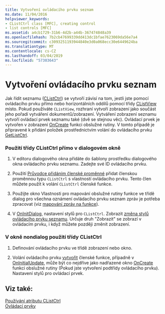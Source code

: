 ```yaml
---
title: Vytvoření ovládacího prvku seznam
ms.date: 11/04/2016
helpviewer_keywords:
- CListCtrl class [MFC], creating control
- list controls [MFC]
ms.assetid: a4cb1729-31b6-4d2b-a44b-367474848a39
ms.openlocfilehash: 7b2cb47699339dd413dc1bfae7623069da56e7a4
ms.sourcegitcommit: c3093251193944840e3d0a068ecc30e6449624ba
ms.translationtype: MT
ms.contentlocale: cs-CZ
ms.lasthandoff: 03/04/2019
ms.locfileid: "57303643"
---
```

# <a name="creating-the-list-control"></a>Vytvoření ovládacího prvku seznam

Jak řídit seznamu ([CListCtrl](../mfc/reference/clistctrl-class.md)) se vytvoří závisí na tom, jestli jste pomocí ovládacího prvku přímo nebo horizontálních oddílů pomocí třídy [CListView](../mfc/reference/clistview-class.md) místo. Pokud používáte `CListView`, rozhraní vytvoří zobrazení jako součást jeho pořadí vytváření dokumentů/zobrazení. Vytváření zobrazení seznamu vytvoří ovládací prvek seznamu také (dvě se stejnou věc). Ovládací prvek je vytvořen v zobrazení [OnCreate](../mfc/reference/cwnd-class.md#oncreate) funkci obslužné rutiny. V tomto případě je připravené k přidání položek prostřednictvím volání do ovládacího prvku [GetListCtrl](../mfc/reference/clistview-class.md#getlistctrl).

### <a name="to-use-clistctrl-directly-in-a-dialog-box"></a>Použití třídy CListCtrl přímo v dialogovém okně

1. V editoru dialogového okna přidáte do šablony prostředku dialogového okna ovládacího prvku seznamu. Zadejte své ID ovládacího prvku.

1. Použití [Průvodce přidáním členské proměnné](../ide/adding-a-member-variable-visual-cpp.md) přidat členskou proměnnou typu `CListCtrl` s vlastností ovládacího prvku. Tento člen můžete použít k volání `CListCtrl` členské funkce.

1. Použijte okno Vlastnosti pro mapování obslužné rutiny funkce ve třídě dialog pro všechna oznámení ovládacího prvku seznam zpráv je potřeba zpracovat (viz [mapování zpráv na funkce](../mfc/reference/mapping-messages-to-functions.md)).

1. V [OnInitDialog](../mfc/reference/cdialog-class.md#oninitdialog), nastavení stylů pro `CListCtrl`. Zobrazit [změna stylů ovládacího prvku seznamu](../mfc/changing-list-control-styles.md). Určuje druh "Zobrazit" se zobrazí v ovládacím prvku, i když můžete později změnit zobrazení.

### <a name="to-use-clistctrl-in-a-nondialog-window"></a>V okně nondialog použití třídy CListCtrl

1. Definování ovládacího prvku ve třídě zobrazení nebo okno.

1. Volání ovládacího prvku [vytvořit](../mfc/reference/clistctrl-class.md#create) členské funkce, případně v [OnInitialUpdate](../mfc/reference/cview-class.md#oninitialupdate), může být co nejdříve jako nadřazené okno [OnCreate](../mfc/reference/cwnd-class.md#oncreate) funkci obslužné rutiny (Pokud jste vytvoření podtřídy ovládacího prvku). Nastavení stylů pro ovládací prvek.

## <a name="see-also"></a>Viz také:

[Používání atributu CListCtrl](../mfc/using-clistctrl.md)<br/>
[Ovládací prvky](../mfc/controls-mfc.md)
